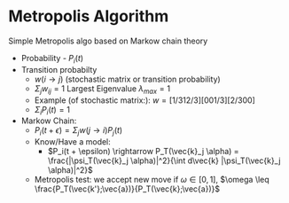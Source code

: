 # Metropolis Algorithm
Simple Metropolis algo based on Markow chain theory
- Probability - $P_i(t)$
- Transition probabilty
	- $w(i\rightarrow j)$ (stochastic matrix or transition probability)
	- $\Sigma_j w_{ij} = 1$ Largest Eigenvalue $\lambda_{max} = 1$
	- Example (of stochastic matrix:): $w = [1/3 1 2/3][0 0 1/3][2/3 0 0]$
	- $\Sigma_i P_i(t) = 1$
- Markow Chain:
	- $P_i(t+\epsilon) = \Sigma_j w(j \rightarrow i) P_j(t)$
	- Know/Have a model:
		- $P_i(t + \epsilon) \rightarrow P_T(\vec{k}_j \alpha) = \frac{|\psi_T(\vec{k}_j \alpha)|^2}{\int d\vec{k} |\psi_T(\vec{k}_j \alpha)|^2}$
	- Metropolis test: we accept new move if $\omega \in [0,1]$, $\omega \leq \frac{P_T(\vec{k'};\vec{a})}{P_T(\vec{k};\vec{a})}$